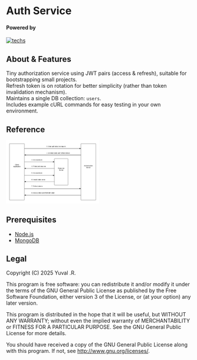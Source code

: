 # Auth Service

#### Powered by
[![techs](https://skillicons.dev/icons?i=nodejs,express,mongo&theme=light)](https://skillicons.dev)

## About & Features
Tiny authorization service using JWT pairs (access & refresh), suitable for bootstrapping small projects.  
Refresh token is on rotation for better simplicity (rather than token invalidation mechanism).  
Maintains a single DB collection: `users`.  
Includes example cURL commands for easy testing in your own environment.  

## Reference
<img width="50%" src=".assets/oauth-refresh-token-diagram.png"></img>


## Prerequisites
- [Node.js](https://nodejs.org/en/download)
- [MongoDB](https://www.mongodb.com/try/download/community)

## Legal
Copyright (C) 2025  Yuval .R.

This program is free software: you can redistribute it and/or modify it under the terms of the GNU General Public License as published by the Free Software Foundation, either version 3 of the License, or (at your option) any later version.

This program is distributed in the hope that it will be useful, but WITHOUT ANY WARRANTY; without even the implied warranty of MERCHANTABILITY or FITNESS FOR A PARTICULAR PURPOSE. See the GNU General Public License for more details.

You should have received a copy of the GNU General Public License along with this program. If not, see <http://www.gnu.org/licenses/>.
